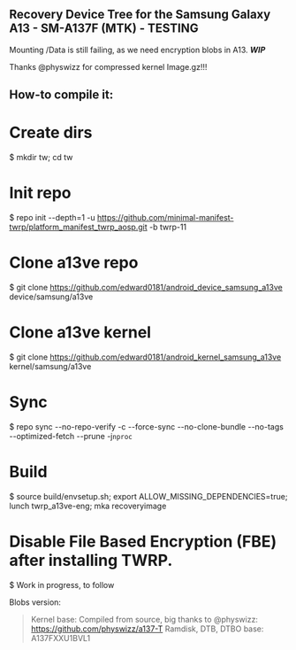 ## Recovery Device Tree for the Samsung Galaxy A13 - SM-A137F (MTK) - TESTING

Mounting /Data is still failing, as we need encryption blobs in A13. ***WIP***

Thanks @physwizz for compressed kernel Image.gz!!!

## How-to compile it:

# Create dirs
$ mkdir tw; cd tw

# Init repo
$ repo init --depth=1 -u https://github.com/minimal-manifest-twrp/platform_manifest_twrp_aosp.git -b twrp-11

# Clone a13ve repo
$ git clone https://github.com/edward0181/android_device_samsung_a13ve device/samsung/a13ve

# Clone a13ve kernel
$ git clone https://github.com/edward0181/android_kernel_samsung_a13ve kernel/samsung/a13ve

# Sync
$ repo sync --no-repo-verify -c --force-sync --no-clone-bundle --no-tags --optimized-fetch --prune -j`nproc`

# Build
$ source build/envsetup.sh; export ALLOW_MISSING_DEPENDENCIES=true; lunch twrp_a13ve-eng; mka recoveryimage

# Disable File Based Encryption (FBE) after installing TWRP.
$ Work in progress, to follow


Blobs version:
> Kernel base: Compiled from source, big thanks to @physwizz: https://github.com/physwizz/a137-T
> Ramdisk, DTB, DTBO base: A137FXXU1BVL1
